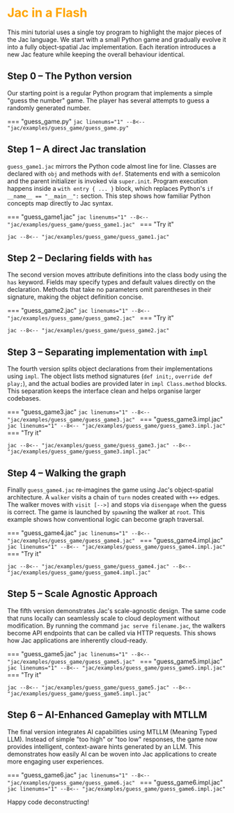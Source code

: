 # <span style="color: orange; font-weight: bold">Jac in a Flash</span>

This mini tutorial uses a single toy program to highlight the major pieces of
the Jac language.  We start with a small Python game and gradually evolve it
into a fully object‑spatial Jac implementation.  Each iteration introduces a new
Jac feature while keeping the overall behaviour identical.

## Step&nbsp;0 – The Python version

Our starting point is a regular Python program that implements a simple "guess
the number" game.  The player has several attempts to guess a randomly generated
number.

=== "guess_game.py"
    ```jac linenums="1"
    --8<-- "jac/examples/guess_game/guess_game.py"
    ```

## Step&nbsp;1 – A direct Jac translation

`guess_game1.jac` mirrors the Python code almost line for line.  Classes are
declared with `obj` and methods with `def`.  Statements end with a semicolon and
the parent initializer is invoked via `super.init`.  Program execution happens
inside a `with entry { ... }` block, which replaces Python's
`if __name__ == "__main__":` section.  This step shows how familiar Python
concepts map directly to Jac syntax.

=== "guess_game1.jac"
    ```jac linenums="1"
    --8<-- "jac/examples/guess_game/guess_game1.jac"
    ```
=== "Try it"
    <div class="code-block">
    ```jac
    --8<-- "jac/examples/guess_game/guess_game1.jac"
    ```
    </div>

## Step&nbsp;2 – Declaring fields with `has`

The second version moves attribute definitions into the class body using the
`has` keyword.  Fields may specify types and default values directly on the
declaration.  Methods that take no parameters omit parentheses in their
signature, making the object definition concise.

=== "guess_game2.jac"
    ```jac linenums="1"
    --8<-- "jac/examples/guess_game/guess_game2.jac"
    ```
=== "Try it"
    <div class="code-block">
    ```jac
    --8<-- "jac/examples/guess_game/guess_game2.jac"
    ```
    </div>

## Step&nbsp;3 – Separating implementation with `impl`

The fourth version splits object declarations from their implementations using
`impl`.  The object lists method signatures (`def init;`, `override def play;`),
and the actual bodies are provided later in `impl Class.method` blocks.  This
separation keeps the interface clean and helps organise larger codebases.

=== "guess_game3.jac"
    ```jac linenums="1"
    --8<-- "jac/examples/guess_game/guess_game3.jac"
    ```
=== "guess_game3.impl.jac"
    ```jac linenums="1"
    --8<-- "jac/examples/guess_game/guess_game3.impl.jac"
    ```
=== "Try it"
    <div class="code-block">
    ```jac
    --8<-- "jac/examples/guess_game/guess_game3.jac"
    --8<-- "jac/examples/guess_game/guess_game3.impl.jac"
    ```
    </div>

## Step&nbsp;4 – Walking the graph

Finally `guess_game4.jac` re‑imagines the game using Jac's object‑spatial
architecture.  A `walker` visits a chain of `turn` nodes created with `++>`
edges.  The walker moves with `visit [-->]` and stops via `disengage` when the
guess is correct.  The game is launched by `spawn`ing the walker at `root`.
This example shows how conventional logic can become graph traversal.

=== "guess_game4.jac"
    ```jac linenums="1"
    --8<-- "jac/examples/guess_game/guess_game4.jac"
    ```
=== "guess_game4.impl.jac"
    ```jac linenums="1"
    --8<-- "jac/examples/guess_game/guess_game4.impl.jac"
    ```
=== "Try it"
    <div class="code-block">
    ```jac
    --8<-- "jac/examples/guess_game/guess_game4.jac"
    --8<-- "jac/examples/guess_game/guess_game4.impl.jac"
    ```
    </div>

## Step&nbsp;5 – Scale Agnostic Approach

The fifth version demonstrates Jac's scale-agnostic design. The same code that runs locally can seamlessly scale to cloud deployment without modification. By running the command `jac serve filename.jac`, the walkers become API endpoints that can be called via HTTP requests. This shows how Jac applications are inherently cloud-ready.

=== "guess_game5.jac"
    ```jac linenums="1"
    --8<-- "jac/examples/guess_game/guess_game5.jac"
    ```
=== "guess_game5.impl.jac"
    ```jac linenums="1"
    --8<-- "jac/examples/guess_game/guess_game5.impl.jac"
    ```
=== "Try it"
    <div class="code-block">
    ```jac
    --8<-- "jac/examples/guess_game/guess_game5.jac"
    --8<-- "jac/examples/guess_game/guess_game5.impl.jac"
    ```
    </div>

## Step&nbsp;6 – AI-Enhanced Gameplay with MTLLM

The final version integrates AI capabilities using MTLLM (Meaning Typed LLM). Instead of simple "too high" or "too low" responses, the game now provides intelligent, context-aware hints generated by an LLM. This demonstrates how easily AI can be woven into Jac applications to create more engaging user experiences.

=== "guess_game6.jac"
    ```jac linenums="1"
    --8<-- "jac/examples/guess_game/guess_game6.jac"
    ```
=== "guess_game6.impl.jac"
    ```jac linenums="1"
    --8<-- "jac/examples/guess_game/guess_game6.impl.jac"
    ```

Happy code deconstructing!
